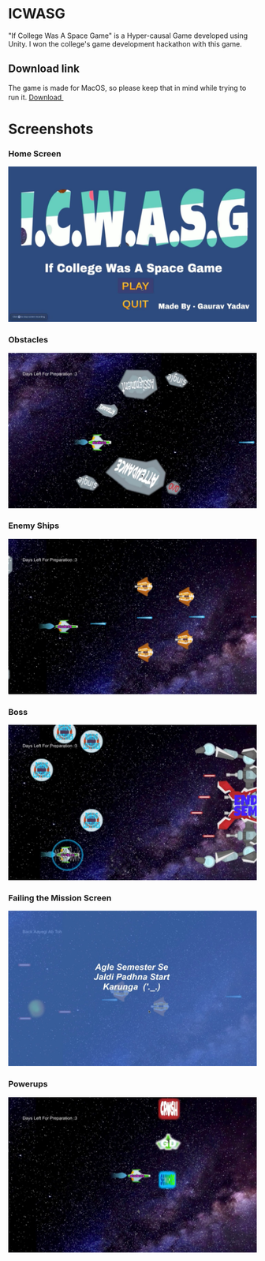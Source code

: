 # ICWASG
"If College Was A Space Game" is a Hyper-causal Game developed using Unity. I won the college's game development hackathon with this game. 
<br>

## Download link

The game is made for MacOS, so please keep that in mind while trying to run it.
<a href="https://drive.google.com/drive/folders/1DKVmcjiKcvIqjlGbzB5x4Mtvcr8gWd7I?usp=sharing">
    Download 
    <img src="/assets/favicons/file-download-solid.svg" href="https://drive.google.com/file/d/1aU3W1mPNXOeKFjy0FpBplhIZ1oNT3aos/view?usp=sharing" width=16 height=16>
</a>

# Screenshots

 ### Home Screen
![Home Screen](https://github.com/yadavgaurav251/ICWASG/blob/master/Screenshots/Screenshot%202020-05-22%20at%202.45.59%20PM.jpg)

### Obstacles
![Obstacles](https://github.com/yadavgaurav251/ICWASG/blob/master/Screenshots/Screenshot%202020-05-22%20at%202.46.23%20PM.jpg)

### Enemy Ships
 ![Enemy Ship 1](https://github.com/yadavgaurav251/ICWASG/blob/master/Screenshots/Screenshot%202020-05-22%20at%202.46.35%20PM.jpg)

### Boss
![Boss](https://github.com/yadavgaurav251/ICWASG/blob/master/Screenshots/Screenshot%202020-05-22%20at%202.47.42%20PM.jpg)

### Failing the Mission Screen
 ![Fail](https://github.com/yadavgaurav251/ICWASG/blob/master/Screenshots/Screenshot%202020-05-22%20at%204.26.02%20PM.jpg)
 
### Powerups
 ![Powerups](https://github.com/yadavgaurav251/ICWASG/blob/master/Screenshots/Screenshot%202020-05-22%20at%204.22.14%20PM.jpg)
